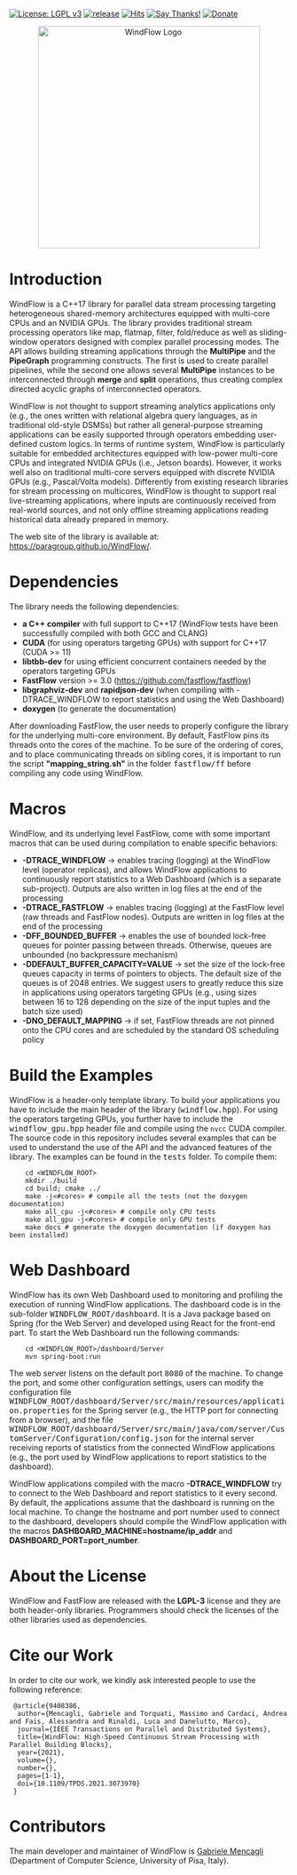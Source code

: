 [![License: LGPL v3](https://img.shields.io/badge/License-LGPL%20v3-blue.svg)](https://www.gnu.org/licenses/lgpl-3.0)
[![release](https://img.shields.io/github/release/paragroup/windflow.svg)](https://github.com/paragroup/windflow/releases/latest)
[![Hits](https://hits.seeyoufarm.com/api/count/incr/badge.svg?url=https%3A%2F%2Fgithub.com%2FParaGroup%2FWindFlow&count_bg=%2379C83D&title_bg=%23555555&icon=&icon_color=%232F84E1&title=hits&edge_flat=false)](https://hits.seeyoufarm.com)
[![Say Thanks!](https://img.shields.io/badge/Say%20Thanks-!-1EAEDB.svg)](https://saythanks.io/to/mencagli@di.unipi.it)
[![Donate](https://img.shields.io/badge/Donate-PayPal-green.svg)](https://paypal.me/GabrieleMencagli)

<p align="center"><img src="https://paragroup.github.io/WindFlow/img/logo_white.png" width="400" title="WindFlow Logo"></p>

# Introduction
WindFlow is a C++17 library for parallel data stream processing targeting heterogeneous shared-memory architectures equipped with multi-core CPUs and an NVIDIA GPUs. The library provides traditional stream processing operators like map, flatmap, filter, fold/reduce as well as sliding-window operators designed with complex parallel processing modes. The API allows building streaming applications through the <b>MultiPipe</b> and the <b>PipeGraph</b> programming constructs. The first is used to create parallel pipelines, while the second one allows several <b>MultiPipe</b> instances to be interconnected through <b>merge</b> and <b>split</b> operations, thus creating complex directed acyclic graphs of interconnected operators.

WindFlow is not thought to support streaming analytics applications only (e.g., the ones written with relational algebra query languages, as in traditional old-style DSMSs) but rather all general-purpose streaming applications can be easily supported through operators embedding user-defined custom logics. In terms of runtime system, WindFlow is particularly suitable for embedded architectures equipped with low-power multi-core CPUs and integrated NVIDIA GPUs (i.e., Jetson boards). However, it works well also on traditional multi-core servers equipped with discrete NVIDIA GPUs (e.g., Pascal/Volta models). Differently from existing research libraries for stream processing on multicores, WindFlow is thought to support real live-streaming applications, where inputs are continuously received from real-world sources, and not only offline streaming applications reading historical data already prepared in memory.

The web site of the library is available at: https://paragroup.github.io/WindFlow/.

# Dependencies
The library needs the following dependencies:
* <strong>a C++ compiler</strong> with full support to C++17 (WindFlow tests have been successfully compiled with both GCC and CLANG)
* <strong>CUDA</strong> (for using operators targeting GPUs) with support for C++17 (CUDA >= 11)
* <strong>libtbb-dev</strong> for using efficient concurrent containers needed by the operators targeting GPUs
* <strong>FastFlow</strong> version >= 3.0 (https://github.com/fastflow/fastflow)
* <strong>libgraphviz-dev</strong> and <strong>rapidjson-dev</strong> (when compiling with -DTRACE_WINDFLOW to report statistics and using the Web Dashboard)
* <strong>doxygen</strong> (to generate the documentation)

After downloading FastFlow, the user needs to properly configure the library for the underlying multi-core environment. By default, FastFlow pins its threads onto the cores of the machine. To be sure of the ordering of cores, and to place communicating threads on sibling cores, it is important to run the script <strong>"mapping_string.sh"</strong> in the folder <tt>fastflow/ff</tt> before compiling any code using WindFlow.

# Macros
WindFlow, and its underlying level FastFlow, come with some important macros that can be used during compilation to enable specific behaviors:
* <strong>-DTRACE_WINDFLOW</strong> -> enables tracing (logging) at the WindFlow level (operator replicas), and allows WindFlow applications to continuously report statistics to a Web Dashboard (which is a separate sub-project). Outputs are also written in log files at the end of the processing
* <strong>-DTRACE_FASTFLOW</strong> -> enables tracing (logging) at the FastFlow level (raw threads and FastFlow nodes). Outputs are written in log files at the end of the processing
* <strong>-DFF_BOUNDED_BUFFER</strong> -> enables the use of bounded lock-free queues for pointer passing between threads. Otherwise, queues are unbounded (no backpressure mechanism)
* <strong>-DDEFAULT_BUFFER_CAPACITY=VALUE</strong> -> set the size of the lock-free queues capacity in terms of pointers to objects. The default size of the queues is of 2048 entries. We suggest users to greatly reduce this size in applications using operators targeting GPUs (e.g., using sizes between 16 to 128 depending on the size of the input tuples and the batch size used)
* <strong>-DNO_DEFAULT_MAPPING</strong> -> if set, FastFlow threads are not pinned onto the CPU cores and are scheduled by the standard OS scheduling policy

# Build the Examples
WindFlow is a header-only template library. To build your applications you have to include the main header of the library (<tt>windflow.hpp</tt>). For using the operators targeting GPUs, you further have to include the <tt>windflow_gpu.hpp</tt> header file and compile using the <code>nvcc</code> CUDA compiler. The source code in this repository includes several examples that can be used to understand the use of the API and the advanced features of the library. The examples can be found in the <tt>tests</tt> folder. To compile them:
```
    cd <WINDFLOW_ROOT>
    mkdir ./build
    cd build; cmake ../
    make -j<#cores> # compile all the tests (not the doxygen documentation)
    make all_cpu -j<#cores> # compile only CPU tests
    make all_gpu -j<#cores> # compile only GPU tests
    make docs # generate the doxygen documentation (if doxygen has been installed)
```

# Web Dashboard
WindFlow has its own Web Dashboard used to monitoring and profiling the execution of running WindFlow applications. The dashboard code is in the sub-folder <tt>WINDFLOW_ROOT/dashboard</tt>. It is a Java package based on Spring (for the Web Server) and developed using React for the front-end part. To start the Web Dashboard run the following commands:
```
    cd <WINDFLOW_ROOT>/dashboard/Server
    mvn spring-boot:run
```
The web server listens on the default port <tt>8080</tt> of the machine. To change the port, and some other configuration settings, users can modify the configuration file <tt>WINDFLOW_ROOT/dashboard/Server/src/main/resources/application.properties</tt> for the Spring server (e.g., the HTTP port for connecting from a browser), and the file <tt>WINDFLOW_ROOT/dashboard/Server/src/main/java/com/server/CustomServer/Configuration/config.json</tt> for the internal server receiving reports of statistics from the connected WindFlow applications (e.g., the port used by WindFlow applications to report statistics to the dashboard).

WindFlow applications compiled with the macro <strong>-DTRACE_WINDFLOW</strong> try to connect to the Web Dashboard and report statistics to it every second. By default, the applications assume that the dashboard is running on the local machine. To change the hostname and port number used to connect to the dashboard, developers should compile the WindFlow application with the macros <strong>DASHBOARD_MACHINE=hostname/ip_addr</strong> and <strong>DASHBOARD_PORT=port_number</strong>.

# About the License
WindFlow and FastFlow are released with the <strong>LGPL-3</strong> license and they are both header-only libraries. Programmers should check the licenses of the other libraries used as dependencies.

# Cite our Work
In order to cite our work, we kindly ask interested people to use the following reference:
```
 @article{9408386,
  author={Mencagli, Gabriele and Torquati, Massimo and Cardaci, Andrea and Fais, Alessandra and Rinaldi, Luca and Danelutto, Marco},
  journal={IEEE Transactions on Parallel and Distributed Systems},
  title={WindFlow: High-Speed Continuous Stream Processing with Parallel Building Blocks},
  year={2021},
  volume={},
  number={},
  pages={1-1},
  doi={10.1109/TPDS.2021.3073970}
 }
```

# Contributors
The main developer and maintainer of WindFlow is [Gabriele Mencagli](mailto:mencagli@di.unipi.it) (Department of Computer Science, University of Pisa, Italy).
